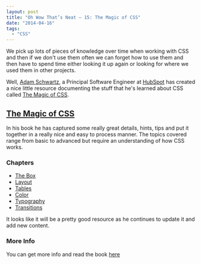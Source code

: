 ```yaml
---
layout: post
title: "Oh Wow That’s Neat – 15: The Magic of CSS"
date: "2014-04-16"
tags: 
  - "CSS"
---
```


<p class="intro"><span class="dropcap">W</span>e pick up lots of pieces of knowledge over time when working with CSS and then if we don't use them often we can forget how to use them and then have to spend time either looking it up again or looking for where we used them in other projects.</p>

Well, [Adam Schwartz](http://adamschwartz.co/), a Principal Software Engineer at [HubSpot](http://www.hubspot.com/) has created a nice little resource documenting the stuff that he's learned about CSS called [The Magic of CSS](http://adamschwartz.co/magic-of-css/).

## [The Magic of CSS](http://adamschwartz.co/magic-of-css/)

In his book he has captured some really great details, hints, tips and put it together in a really nice and easy to process manner. The topics covered range from basic to advanced but require an understanding of how CSS works.

### Chapters

- [The Box](http://adamschwartz.co/magic-of-css/chapters/1-the-box/)
- [Layout](http://adamschwartz.co/magic-of-css/chapters/2-layout/)
- [Tables](http://adamschwartz.co/magic-of-css/chapters/3-tables/)
- [Color](http://adamschwartz.co/magic-of-css/chapters/4-color/)
- [Typography](http://adamschwartz.co/magic-of-css/chapters/5-typography/)
- [Transitions](http://adamschwartz.co/magic-of-css/chapters/6-transitions/)

It looks like it will be a pretty good resource as he continues to update it and add new content.

### More Info

You can get more info and read the book [here](http://adamschwartz.co/magic-of-css/)
